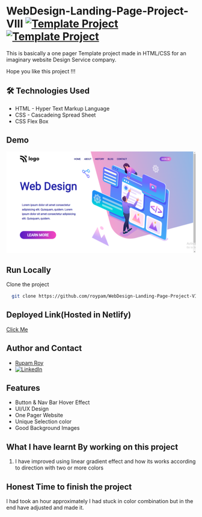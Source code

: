 # WebDesign-Landing-Page-Project-VIII [![Template Project](https://img.shields.io/badge/Template-Project-yellow)](http://www.gnu.org/licenses/agpl-3.0) [![Template Project](https://img.shields.io/badge/Technologies%20-HTML%2FCSS-brightgreen)](http://www.gnu.org/licenses/agpl-3.0)

This is basically a one pager Template project made in HTML/CSS for an imaginary website Design Service company.

Hope you like this project !!!


## 🛠 Technologies Used
  - HTML - Hyper Text Markup Language
  - CSS - Cascadeing Spread Sheet
  - CSS Flex Box

## Demo
<img width="960" alt="" src="https://raw.githubusercontent.com/roypam/WebDesign-Landing-Page-Project-VIII/main/thumbnail.png">

## Run Locally

Clone the project

```bash
  git clone https://github.com/roypam/WebDesign-Landing-Page-Project-VIII.git
```
## Deployed Link(Hosted in Netlify)
  [Click Me](https://webdesign-landing-2022.netlify.app/)

## Author and Contact
- [Rupam Roy](https://www.github.com/roypam)
- [![LinkedIn](https://img.shields.io/badge/LinkedIn-0A66C2?style=for-the-badge&logo=LinkedIn&logoColor=white)](https://www.linkedin.com/in/rupam-roy-931848213/)

## Features

- Button & Nav Bar Hover Effect
- UI/UX Design
- One Pager Website
- Unique Selection color
- Good Background Images

## What I have learnt By working on this project
1. I have improved using linear gradient effect and how its works according to direction with two or more colors

## Honest Time to finish the project

I had took an hour approximately I had stuck in color combination but in the end have adjusted and made it.
